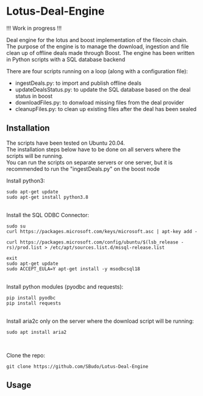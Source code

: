 # Lotus-Deal-Engine

!!! Work in progress !!!

Deal engine for the lotus and boost implementation of the filecoin chain.
The purpose of the engine is to manage the download, ingestion and file clean up of offline deals made through Boost.
The engine has been written in Python scripts with a SQL database backend

There are four scripts running on a loop (along with a configuration file):
- ingestDeals.py: to import and publish offline deals
- updateDealsStatus.py: to update the SQL database based on the deal status in boost
- downloadFiles.py: to donwload missing files from the deal provider
- cleanupFiles.py: to clean up existing files after the deal has been sealed

## Installation
The scripts have been tested on Ubuntu 20.04.<br>
The installation steps below have to be done on all servers where the scripts will be running.<br>
You can run the scripts on separate servers or one server, but it is recommended to run the "ingestDeals.py" on the boost node<br>

Install python3:<br>

```
sudo apt-get update
sudo apt-get install python3.8 
```
<br>
Install the SQL ODBC Connector:<br>

```
sudo su
curl https://packages.microsoft.com/keys/microsoft.asc | apt-key add -

curl https://packages.microsoft.com/config/ubuntu/$(lsb_release -rs)/prod.list > /etc/apt/sources.list.d/mssql-release.list

exit
sudo apt-get update
sudo ACCEPT_EULA=Y apt-get install -y msodbcsql18 
```
<br>
Install python modules (pyodbc and requests):<br>

``` 
pip install pyodbc
pip install requests
```
<br>
Install aria2c only on the server where the download script will be running:<br>

```
sudo apt install aria2
```
<br>

Clone the repo: <br>
```
git clone https://github.com/SBudo/Lotus-Deal-Engine
```

## Usage
